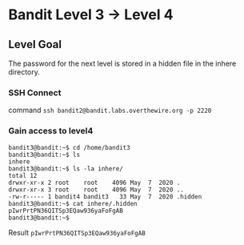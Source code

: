 # Bandit Level 3 → Level 4

## Level Goal

The password for the next level is stored in a hidden file in the inhere directory.

### SSH Connect

command `ssh bandit2@bandit.labs.overthewire.org -p 2220`


### Gain access to level4

```language
bandit3@bandit:~$ cd /home/bandit3
bandit3@bandit:~$ ls
inhere
bandit3@bandit:~$ ls -la inhere/
total 12
drwxr-xr-x 2 root    root    4096 May  7  2020 .
drwxr-xr-x 3 root    root    4096 May  7  2020 ..
-rw-r----- 1 bandit4 bandit3   33 May  7  2020 .hidden
bandit3@bandit:~$ cat inhere/.hidden 
pIwrPrtPN36QITSp3EQaw936yaFoFgAB
bandit3@bandit:~$ 
```

Result `pIwrPrtPN36QITSp3EQaw936yaFoFgAB`